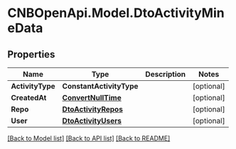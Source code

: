 # CNBOpenApi.Model.DtoActivityMineData

## Properties

Name | Type | Description | Notes
------------ | ------------- | ------------- | -------------
**ActivityType** | **ConstantActivityType** |  | [optional] 
**CreatedAt** | [**ConvertNullTime**](ConvertNullTime.md) |  | [optional] 
**Repo** | [**DtoActivityRepos**](DtoActivityRepos.md) |  | [optional] 
**User** | [**DtoActivityUsers**](DtoActivityUsers.md) |  | [optional] 

[[Back to Model list]](../../README.md#documentation-for-models) [[Back to API list]](../../README.md#documentation-for-api-endpoints) [[Back to README]](../../README.md)

